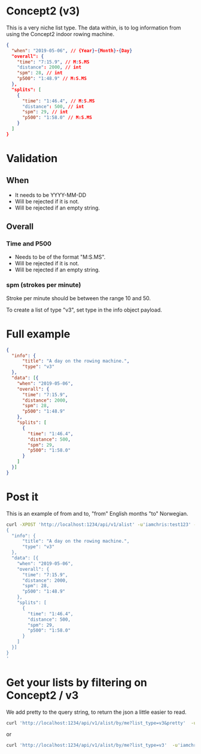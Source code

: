 # Concept2 (v3)
This is a very niche list type.
The data within, is to log information from using the Concept2 indoor rowing machine.

```json
{
  "when": "2019-05-06", // {Year}-{Month}-{Day}
  "overall": {
    "time": "7:15.9", // M:S.MS
    "distance": 2000, // int
    "spm": 28, // int
    "p500": "1:48.9" // M:S.MS
  },
  "splits": [
    {
      "time": "1:46.4", // M:S.MS
      "distance": 500, // int
      "spm": 29, // int
      "p500": "1:58.0" // M:S.MS
    }
  ]
}
```

# Validation
## When
- It needs to be YYYY-MM-DD
- Will be rejected if it is not.
- Will be rejected if an empty string.

## Overall
### Time and P500
- Needs to be of the format "M:S.MS".
- Will be rejected if it is not.
- Will be rejected if an empty string.

### spm (strokes per minute)
Stroke per minute should be between the range 10 and 50.

To create a list of type "v3", set type in the info object payload.

# Full example
```json
{
  "info": {
      "title": "A day on the rowing machine.",
      "type": "v3"
  },
  "data": [{
    "when": "2019-05-06",
    "overall": {
      "time": "7:15.9",
      "distance": 2000,
      "spm": 28,
      "p500": "1:48.9"
    },
    "splits": [
      {
        "time": "1:46.4",
        "distance": 500,
        "spm": 29,
        "p500": "1:58.0"
      }
    ]
  }]
}
```

# Post it
This is an example of from and to, "from" English months "to" Norwegian.
```sh
curl -XPOST 'http://localhost:1234/api/v1/alist' -u'iamchris:test123' -d'
{
  "info": {
      "title": "A day on the rowing machine.",
      "type": "v3"
  },
  "data": [{
    "when": "2019-05-06",
    "overall": {
      "time": "7:15.9",
      "distance": 2000,
      "spm": 28,
      "p500": "1:48.9"
    },
    "splits": [
      {
        "time": "1:46.4",
        "distance": 500,
        "spm": 29,
        "p500": "1:58.0"
      }
    ]
  }]
}
'
```

# Get your lists by filtering on Concept2 / v3
We add pretty to the query string, to return the json a little easier to read.
```sh
curl 'http://localhost:1234/api/v1/alist/by/me?list_type=v3&pretty'  -u'iamchris:test123'
```
or
```sh
curl 'http://localhost:1234/api/v1/alist/by/me?list_type=v3'  -u'iamchris:test123'
```
